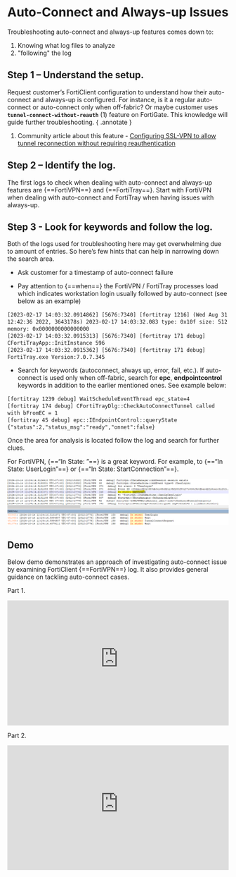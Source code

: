 # Auto-Connect and Always-up Issues

Troubleshooting auto-connect and always-up features comes down to:

1. Knowing what log files to analyze
2. "following" the log

## Step 1 – Understand the setup.

Request customer’s FortiClient configuration to understand how their auto-connect and always-up is configured. For instance, is it a regular auto-connect or auto-connect only when off-fabric? Or maybe customer uses **`tunnel-connect-without-reauth`** (1) feature on FortiGate. This knowledge will guide further troubleshooting.
{ .annotate }

1. Community article about this feature - [Configuring SSL-VPN to allow tunnel reconnection without requiring reauthentication](https://community.fortinet.com/t5/FortiGate/Technical-Tip-Configuring-SSL-VPN-to-allow-tunnel-reconnection/ta-p/220498)

## Step 2 – Identify the log.

The first logs to check when dealing with auto-connect and always-up features are {==FortiVPN==} and {==FortiTray==}. Start with FortiVPN when dealing with auto-connect and FortiTray when having issues with always-up.

## Step 3 - Look for keywords and follow the log.

Both of the logs used for troubleshooting here may get overwhelming due to amount of entries. So here’s few hints that can help in narrowing down the search area.

- Ask customer for a timestamp of auto-connect failure

- Pay attention to {==when==} the FortiVPN / FortiTray processes load which indicates workstation login usually followed by auto-connect (see below as an example)

```
[2023-02-17 14:03:32.0914862] [5676:7340] [fortitray 1216] (Wed Aug 31 12:42:36 2022, 3643178s) 2023-02-17 14:03:32.083 type: 0x10f size: 512 memory: 0x0000000000000000
[2023-02-17 14:03:32.0915313] [5676:7340] [fortitray 171 debug] CFortiTrayApp::InitInstance 596
[2023-02-17 14:03:32.0915362] [5676:7340] [fortitray 171 debug] FortiTray.exe Version:7.0.7.345
```

- Search for keywords (autoconnect, always up, error, fail, etc.). If auto-connect is used only when off-fabric, search for **epc**, **endpointcontrol** keywords in addition to the earlier mentioned ones. See example below:

```
[fortitray 1239 debug] WaitScheduleEventThread epc_state=4
[fortitray 174 debug] CFortiTrayDlg::CheckAutoConnectTunnel called with bFromEC = 1
[fortitray 45 debug] epc::IEndpointControl::queryState {"status":2,"status_msg":"ready","onnet":false}
```

Once the area for analysis is located follow the log and search for further clues.

For FortiVPN, {==“In State: ”==} is a great keyword. For example, to {==“In State: UserLogin”==} or {==“In State: StartConnection”==}.

![In state](assets/in%20state.png)

## Demo

Below demo demonstrates an approach of investigating auto-connect issue by examining FortiClient {==FortiVPN==} log. It also provides general guidance on tackling auto-connect cases.

Part 1.

<div style="max-width: 640px"><div style="position: relative; padding-bottom: 56.25%; height: 0; overflow: hidden;"><iframe src="https://fortinet-my.sharepoint.com/personal/vpolovnikov_fortinet-us_com/_layouts/15/embed.aspx?UniqueId=d1ede85f-bf86-40fb-b277-990edbdab2d0&embed=%7B%22ust%22%3Atrue%2C%22hv%22%3A%22CopyEmbedCode%22%7D&referrer=StreamWebApp&referrerScenario=EmbedDialog.Create" width="640" height="360" frameborder="0" scrolling="no" allowfullscreen title="Demos-20241104_151047-Meeting Recording.mp4" style="border:none; position: absolute; top: 0; left: 0; right: 0; bottom: 0; height: 100%; max-width: 100%;"></iframe></div></div>

Part 2.

<div style="max-width: 640px"><div style="position: relative; padding-bottom: 56.25%; height: 0; overflow: hidden;"><iframe src="https://fortinet-my.sharepoint.com/personal/vpolovnikov_fortinet-us_com/_layouts/15/embed.aspx?UniqueId=539af19a-78ea-4be7-981b-49743b963430&embed=%7B%22ust%22%3Atrue%2C%22hv%22%3A%22CopyEmbedCode%22%7D&referrer=StreamWebApp&referrerScenario=EmbedDialog.Create" width="640" height="360" frameborder="0" scrolling="no" allowfullscreen title="Demos-20241104_151800-Meeting Recording.mp4" style="border:none; position: absolute; top: 0; left: 0; right: 0; bottom: 0; height: 100%; max-width: 100%;"></iframe></div></div>